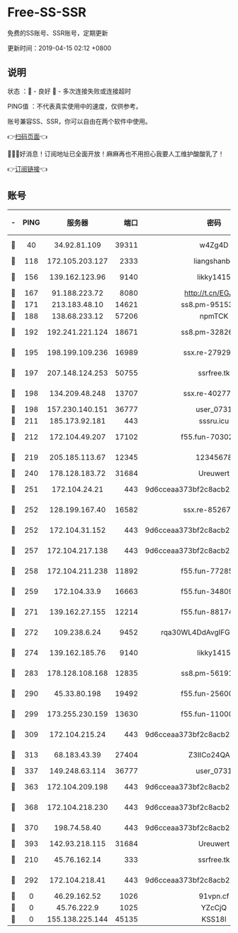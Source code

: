 # Free-SS-SSR

免费的SS账号、SSR账号，定期更新

更新时间：2019-04-15 02:12 +0800

## 说明

状态     ：🙂 - 良好 🙁 - 多次连接失败或连接超时

PING值   ：不代表真实使用中的速度，仅供参考。

账号兼容SS、SSR，你可以自由在两个软件中使用。

👉[扫码页面](https://liesauer.github.io/Free-SS-SSR/)👈

🎉🎉🎉好消息！订阅地址已全面开放！麻麻再也不用担心我要人工维护酸酸乳了！

👉[订阅链接](https://www.liesauer.net/yogurt/subscribe?ACCESS_TOKEN=DAYxR3mMaZAsaqUb)👈

## 账号

|-|PING|服务器|端口|密码|加密方式|区域|
|:----:|:----:|:-----:|-----:|:----:|:----:|:----:|
|🙂|40|34.92.81.109|39311|w4Zg4D|chacha20-ietf|US|
|🙂|118|172.105.203.127|2333|liangshanbo|chacha20|JP|
|🙂|156|139.162.123.96|9140|likky1415|aes-256-cfb|JP|
|🙂|167|91.188.223.72|8080|http://t.cn/EGJIyrl|rc4-md5|RU|
|🙂|171|213.183.48.10|14621|ss8.pm-95153983|rc4-md5|RU|
|🙂|188|138.68.233.12|57206|npmTCK|rc4-md5|US|
|🙂|192|192.241.221.124|18671|ss8.pm-32826207|aes-256-cfb|US|
|🙂|195|198.199.109.236|16989|ssx.re-27929573|aes-256-cfb|US|
|🙂|197|207.148.124.253|50755|ssrfree.tk|aes-256-cfb|SG|
|🙂|198|134.209.48.248|13707|ssx.re-40277635|aes-256-cfb|US|
|🙂|198|157.230.140.151|36777|user_0731|chacha20|US|
|🙂|211|185.173.92.181|443|sssru.icu|rc4-md5|RU|
|🙂|212|172.104.49.207|17102|f55.fun-70302993|aes-256-cfb|SG|
|🙂|219|205.185.113.67|12345|12345678|aes-256-cfb|US|
|🙂|240|178.128.183.72|31684|Ureuwert|chacha20|US|
|🙂|251|172.104.24.21|443|9d6cceaa373bf2c8acb22e60b6a58be6|aes-256-cfb|US|
|🙂|252|128.199.167.40|16582|ssx.re-85267368|aes-256-cfb|SG|
|🙂|252|172.104.31.152|443|9d6cceaa373bf2c8acb22e60b6a58be6|aes-256-cfb|US|
|🙂|257|172.104.217.138|443|9d6cceaa373bf2c8acb22e60b6a58be6|aes-256-cfb|US|
|🙂|258|172.104.211.238|11892|f55.fun-77285988|aes-256-cfb|US|
|🙂|259|172.104.33.9|16663|f55.fun-34809669|aes-256-cfb|SG|
|🙂|271|139.162.27.155|12214|f55.fun-88174583|aes-256-cfb|SG|
|🙂|272|109.238.6.24|9452|rqa30WL4DdAvgIFG6Fs3znzTa|aes-256-cfb|FR|
|🙂|274|139.162.185.76|9140|likky1415|aes-256-cfb|DE|
|🙂|283|178.128.108.168|12835|ss8.pm-56191886|aes-256-cfb|SG|
|🙂|290|45.33.80.198|19492|f55.fun-25600628|aes-256-cfb|US|
|🙂|299|173.255.230.159|13630|f55.fun-11000786|aes-256-cfb|US|
|🙂|309|172.104.215.24|443|9d6cceaa373bf2c8acb22e60b6a58be6|aes-256-cfb|US|
|🙂|313|68.183.43.39|27404|Z3IICo24QAHu|aes-256-cfb|GB|
|🙂|337|149.248.63.114|36777|user_0731|chacha20|CA|
|🙂|363|172.104.209.198|443|9d6cceaa373bf2c8acb22e60b6a58be6|aes-256-cfb|US|
|🙂|368|172.104.218.230|443|9d6cceaa373bf2c8acb22e60b6a58be6|aes-256-cfb|US|
|🙂|370|198.74.58.40|443|9d6cceaa373bf2c8acb22e60b6a58be6|aes-256-cfb|US|
|🙂|393|142.93.218.115|31684|Ureuwert|chacha20|IN|
|🙂|210|45.76.162.14|333|ssrfree.tk|aes-256-cfb|SG|
|🙂|292|172.104.218.41|443|9d6cceaa373bf2c8acb22e60b6a58be6|aes-256-cfb|US|
|🙁|0|46.29.162.52|1026|91vpn.cf|rc4-md5|RU|
|🙁|0|45.76.222.9|1025|YZcCjQ|rc4-md5|JP|
|🙁|0|155.138.225.144|45135|KSS18l|rc4-md5|US|
